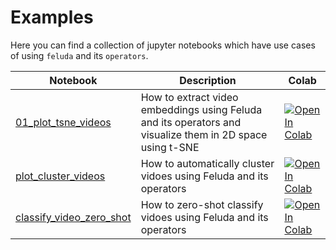 # Examples

Here you can find a collection of jupyter notebooks which have use cases of using `feluda` and its `operators`.

| Notebook | Description | Colab |
|----------|-------------|-------|
| [01_plot_tsne_videos](https://github.com/tattle-made/feluda/blob/main/examples/01_plot_tsne_videos.ipynb) | How to extract video embeddings using Feluda and its operators and visualize them in 2D space using t-SNE | [![Open In Colab](https://colab.research.google.com/assets/colab-badge.svg)](https://colab.research.google.com/github/tattle-made/feluda/blob/main/examples/01_plot_tsne_videos.ipynb) |
| [plot_cluster_videos](https://github.com/tattle-made/feluda/blob/main/examples/plot_cluster_videos.ipynb) | How to automatically cluster vidoes using Feluda and its operators | [![Open In Colab](https://colab.research.google.com/assets/colab-badge.svg)](https://colab.research.google.com/github/tattle-made/feluda/blob/main/examples/plot_cluster_videos.ipynb) |
| [classify_video_zero_shot](https://github.com/tattle-made/feluda/blob/main/examples/classify_video_zero_shot.ipynb) | How to zero-shot classify vidoes using Feluda and its operators | [![Open In Colab](https://colab.research.google.com/assets/colab-badge.svg)](https://colab.research.google.com/github/tattle-made/feluda/blob/main/examples/classify_video_zero_shot.ipynb) |
